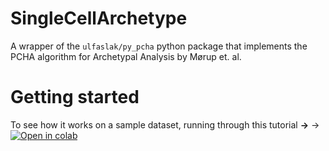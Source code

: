 # SingleCellArchetype
A wrapper of the `ulfaslak/py_pcha` python package that implements the PCHA algorithm for Archetypal Analysis by Mørup et. al.


# Getting started
To see how it works on a sample dataset, running through this tutorial **→** $\rightarrow$
[![Open in colab](https://colab.research.google.com/assets/colab-badge.svg)](https://colab.research.google.com/github/FangmingXie/SingleCellArchetype/blob/main/sca/tutorial_sca.ipynb)
